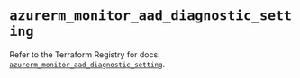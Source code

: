 # `azurerm_monitor_aad_diagnostic_setting`

Refer to the Terraform Registry for docs: [`azurerm_monitor_aad_diagnostic_setting`](https://registry.terraform.io/providers/hashicorp/azurerm/4.25.0/docs/resources/monitor_aad_diagnostic_setting).
